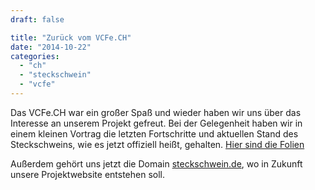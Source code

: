 ```yaml
---
draft: false

title: "Zurück vom VCFe.CH"
date: "2014-10-22"
categories: 
  - "ch"
  - "steckschwein"
  - "vcfe"
---
```


Das VCFe.CH war ein großer Spaß und wieder haben wir uns über das Interesse an unserem Projekt gefreut. Bei der Gelegenheit haben wir in einem kleinen Vortrag die letzten Fortschritte und aktuellen Stand des Steckschweins, wie es jetzt offiziell heißt, gehalten. [Hier sind die Folien](https://drive.google.com/file/d/0B82yoNWUtYziMXdOdDYwNmZXT3M/view?usp=sharing)

Außerdem gehört uns jetzt die Domain [steckschwein.de](http://steckschwein.de/), wo in Zukunft unsere Projektwebsite entstehen soll.
